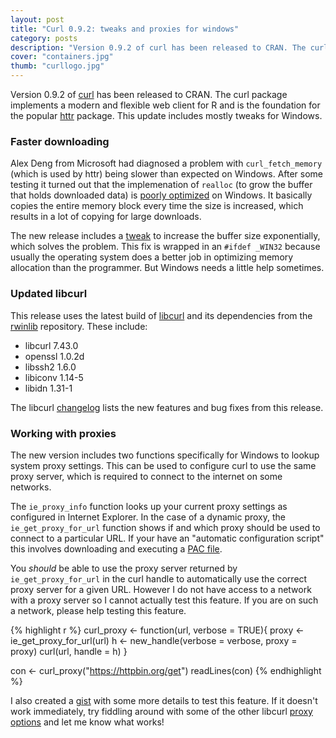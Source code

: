 ```yaml
---
layout: post
title: "Curl 0.9.2: tweaks and proxies for windows"
category: posts
description: "Version 0.9.2 of curl has been released to CRAN. The curl package implements a modern and flexible web client for R and is the foundation for the popular httr package. This update includes mostly performance optimizations for Windows and improved support for connecting through proxy servers."
cover: "containers.jpg"
thumb: "curllogo.jpg"
---
```


Version 0.9.2 of [curl](https://cran.r-project.org/package=curl) has been released to CRAN. The curl package implements a modern and flexible web client for R and is the foundation for the popular [httr](https://cran.r-project.org/package=httr) package. This update includes mostly tweaks for Windows.

### Faster downloading

Alex Deng from Microsoft had diagnosed a problem with `curl_fetch_memory` (which is used by httr) being slower than expected on Windows. After some testing it turned out that the implemenation of `realloc` (to grow the buffer that holds downloaded data) is [poorly optimized](https://blog.kowalczyk.info/article/2be/realloc-on-Windows-vs-Linux.html) on Windows. It basically copies the entire memory block every time the size is increased, which results in a lot of copying for large downloads.

The new release includes a [tweak](https://github.com/cran/curl/blob/0.9.2/src/utils.c#L108) to increase the buffer size exponentially, which solves the problem. This fix is wrapped in an `#ifdef _WIN32` because usually the operating system does a better job in optimizing memory allocation than the programmer. But Windows needs a little help sometimes.

### Updated libcurl

This release uses the latest build of [libcurl](https://github.com/rwinlib/libcurl) and its dependencies from the [rwinlib](https://github.com/rwinlib) repository. These include:

   * libcurl 7.43.0
   * openssl 1.0.2d
   * libssh2 1.6.0
   * libiconv 1.14-5
   * libidn 1.31-1

The libcurl [changelog](http://curl.haxx.se/changes.html) lists the new features and bug fixes from this release. 

### Working with proxies

The new version includes two functions specifically for Windows to lookup system proxy settings. This can be used to configure curl to use the same proxy server, which is required to connect to the internet on some networks.

The `ie_proxy_info` function looks up your current proxy settings as configured in Internet Explorer. In the case of a dynamic proxy, the `ie_get_proxy_for_url` function shows if and which proxy should be used to connect to a particular URL. If your have an "automatic configuration script" this involves downloading and executing a [PAC file](https://en.wikipedia.org/wiki/Proxy_auto-config).

You *should* be able to use the proxy server returned by `ie_get_proxy_for_url` in the curl handle to automatically use the correct proxy server for a given URL. However I do not have access to a network with a proxy server so I cannot actually test this feature. If you are on such a network, please help testing this feature.

{% highlight r %}
curl_proxy <- function(url, verbose = TRUE){
  proxy <- ie_get_proxy_for_url(url)
  h <- new_handle(verbose = verbose, proxy = proxy)
  curl(url, handle = h)
}

con <- curl_proxy("https://httpbin.org/get")
readLines(con)
{% endhighlight %} 

I also created a [gist](https://gist.github.com/jeroenooms/1250e73f93acfffb0e9a) with some more details to test this feature. If it doesn't work immediately, try fiddling around with some of the other libcurl [proxy options](http://curl.haxx.se/libcurl/c/curl_easy_setopt.html) and let me know what works!
